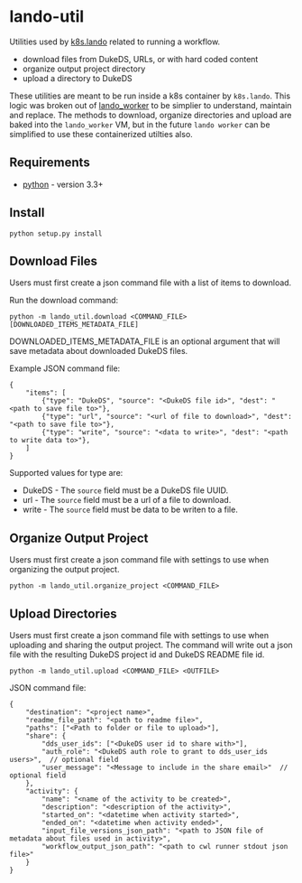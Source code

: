 # lando-util
Utilities used by [k8s.lando](https://github.com/Duke-GCB/lando/blob/master/lando/k8s/README.md) related to running a workflow.
- download files from DukeDS, URLs, or with hard coded content
- organize output project directory
- upload a directory to DukeDS

These utilities are meant to be run inside a k8s container by `k8s.lando`.
This logic was broken out of [lando_worker](https://github.com/Duke-GCB/lando/tree/master/lando/worker) to be simplier to understand, maintain and replace. The methods to download, organize directories and upload are baked into the `lando_worker` VM, but in the future `lando worker` can be simplified to use these containerized utilties also.

## Requirements
- [python](https://www.python.org/) - version 3.3+

## Install
```
python setup.py install
```

## Download Files
Users must first create a json command file with a list of items to download.

Run the download command:
```
python -m lando_util.download <COMMAND_FILE> [DOWNLOADED_ITEMS_METADATA_FILE]
```
DOWNLOADED_ITEMS_METADATA_FILE is an optional argument that will save metadata about downloaded DukeDS files.

Example JSON command file:
```
{
    "items": [
        {"type": "DukeDS", "source": "<DukeDS file id>", "dest": "<path to save file to>"},
        {"type": "url", "source": "<url of file to download>", "dest": "<path to save file to>"},
        {"type": "write", "source": "<data to write>", "dest": "<path to write data to>"},
    ]
}
```
Supported values for type are:
- DukeDS - The `source` field must be a DukeDS file UUID.
- url - The `source` field must be a url of a file to download.
- write - The `source` field must be data to be writen to a file.


## Organize Output Project
Users must first create a json command file with settings to use when organizing the output project.

```
python -m lando_util.organize_project <COMMAND_FILE>
```

## Upload Directories
Users must first create a json command file with settings to use when uploading and sharing the output project.
The command will write out a json file with the resulting DukeDS project id and DukeDS README file id.
```
python -m lando_util.upload <COMMAND_FILE> <OUTFILE>
```

JSON command file:
```
{
    "destination": "<project name>",
    "readme_file_path": "<path to readme file>",
    "paths": ["<Path to folder or file to upload>"],
    "share": {
        "dds_user_ids": ["<DukeDS user id to share with>"],
        "auth_role": "<DukeDS auth role to grant to dds_user_ids users>",  // optional field
        "user_message": "<Message to include in the share email>"  // optional field
    },
    "activity": {
        "name": "<name of the activity to be created>",
        "description": "<description of the activity>",
        "started_on": "<datetime when activity started>",
        "ended_on": "<datetime when activity ended>",
        "input_file_versions_json_path": "<path to JSON file of metadata about files used in activity>",
        "workflow_output_json_path": "<path to cwl runner stdout json file>"
    }
}
```

